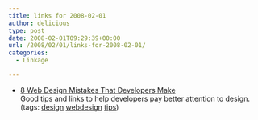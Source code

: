 ```yaml
---
title: links for 2008-02-01
author: delicious
type: post
date: 2008-02-01T09:29:39+00:00
url: /2008/02/01/links-for-2008-02-01/
categories:
  - Linkage

---
```

  * <div>
      <a href="http://www.wakeuplater.com/website-building/8-web-design-mistakes-that-developers-make.aspx">8 Web Design Mistakes That Developers Make</a>
    </div>
    
    <div>
      Good tips and links to help developers pay better attention to design.
    </div>
    
    <div>
      (tags: <a href="http://del.icio.us/tazzzzz/design">design</a> <a href="http://del.icio.us/tazzzzz/webdesign">webdesign</a> <a href="http://del.icio.us/tazzzzz/tips">tips</a>)
    </div>